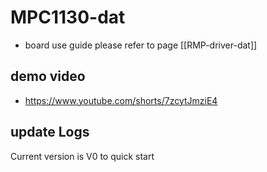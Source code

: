 
# MPC1130-dat

- board use guide please refer to page [[RMP-driver-dat]]




## demo video 

- https://www.youtube.com/shorts/7zcytJmziE4

## update Logs 

Current version is V0 to quick start 


